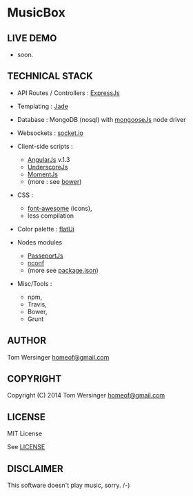 MusicBox
========

## LIVE DEMO
  
  * soon.


##  TECHNICAL STACK


- API Routes / Controllers : [ExpressJs](http://expressjs.com/)
- Templating : [Jade](http://jade-lang.com/) 
- Database : MongoDB (nosql) with [mongooseJs](http://mongoosejs.com/) node driver
- Websockets : [socket.io](http://socket.io/)
- Client-side scripts : 
  - [AngularJs](https://angularjs.org/) v.1.3
  - [UnderscoreJs](http://underscorejs.org/)
  - [MomentJs](http://momentjs.com/)
  - (more : see [bower](https://github.com/tomplays/MusicBox/blob/master/public/bower.json))
- CSS : 
	- [font-awesome](http://fortawesome.github.io/Font-Awesome/) (icons),
	- less compilation
- Color palette : [flatUi](http://flatuicolors.com/)
- Nodes modules 
	- [PasseportJs](http://passportjs.org/)
    - [nconf](https://github.com/flatiron/nconf)
    - (more see [package.json](https://github.com/tomplays/MusicBox/blob/master/package.json))

- Misc/Tools :
	- npm,
    - Travis, 
    - Bower,
    - Grunt

## AUTHOR

Tom Wersinger <homeof@gmail.com>

## COPYRIGHT

Copyright (C) 2014 Tom Wersinger <homeof@gmail.com>

## LICENSE

MIT License

See [LICENSE](https://github.com/tomplays/MusicBox/blob/master/LICENSE.md)

## DISCLAIMER

This software doesn't play music, sorry.
/-)